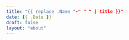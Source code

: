 ```yaml
---
title: "{{ replace .Name "-" " " | title }}"
date: {{ .Date }}
draft: false
layout: "about"
---
```


